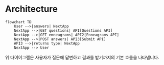 # Architecture

```mermaid
flowchart TD
    User -->|answers| NextApp
    NextApp -->|GET questions| API[Questions API]
    NextApp -->|GET enneagrams| API2[Enneagrams API]
    NextApp -->|POST answers| API3[Submit API]
    API3 -->|returns type| NextApp
    NextApp --> User
```

위 다이어그램은 사용자가 질문에 답변하고 결과를 받기까지의 기본 흐름을 나타냅니다.
